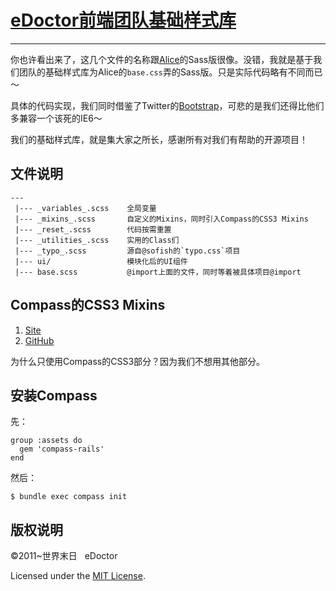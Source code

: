 # [eDoctor前端团队基础样式库](http://edoctor.github.com/f2e/ji-chu-yang-shi-ku.html)
---

你也许看出来了，这几个文件的名称跟[Alice](https://github.com/alipay/Alice/tree/master/sass)的Sass版很像。没错，我就是基于我们团队的基础样式库为Alice的`base.css`弄的Sass版。只是实际代码略有不同而已～

具体的代码实现，我们同时借鉴了Twitter的[Bootstrap](https://github.com/twitter/bootstrap)，可悲的是我们还得比他们多兼容一个该死的IE6～

我们的基础样式库，就是集大家之所长，感谢所有对我们有帮助的开源项目！

## 文件说明
    ---
     |--- _variables_.scss    全局变量
     |--- _mixins_.scss       自定义的Mixins，同时引入Compass的CSS3 Mixins
     |--- _reset_.scss        代码按需重置
     |--- _utilities_.scss    实用的Class们
     |--- _typo_.scss         源自@sofish的`typo.css`项目
     |--- ui/                 模块化后的UI组件
     |--- base.scss           @import上面的文件，同时等着被具体项目@import

## Compass的CSS3 Mixins

1. [Site](http://beta.compass-style.org/reference/compass/css3/)
2. [GitHub](https://github.com/chriseppstein/compass/tree/master/frameworks/compass/stylesheets/compass/css3)

为什么只使用Compass的CSS3部分？因为我们不想用其他部分。


## 安装Compass

先：

    group :assets do
      gem 'compass-rails'
    end

然后：

    $ bundle exec compass init

## 版权说明

©2011~世界末日 &nbsp; eDoctor

Licensed under the [MIT License](http://www.opensource.org/licenses/mit-license.php).